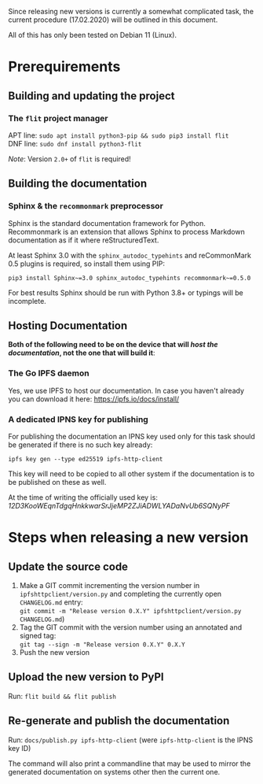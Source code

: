 Since releasing new versions is currently a somewhat complicated task, the current procedure
(17.02.2020) will be outlined in this document.

All of this has only been tested on Debian 11 (Linux).

# Prerequirements

## Building and updating the project

### The `flit` project manager

APT line: `sudo apt install python3-pip && sudo pip3 install flit`  
DNF line: `sudo dnf install python3-flit`

*Note*: Version `2.0+` of `flit` is required!

## Building the documentation

### Sphinx & the `recommonmark` preprocessor

Sphinx is the standard documentation framework for Python. Recommonmark is an extension that allows
Sphinx to process Markdown documentation as if it where reStructuredText.

<!-- APT line: `sudo apt install python3-sphinx python3-recommonmark`  -->
<!--DNF line: `sudo dnf install python3-sphinx python3-recommonmark`-->

At least Sphinx 3.0 with the `sphinx_autodoc_typehints` and reCommonMark 0.5 plugins is required,
so install them using PIP:

`pip3 install Sphinx~=3.0 sphinx_autodoc_typehints recommonmark~=0.5.0`

For best results Sphinx should be run with Python 3.8+ or typings will be incomplete.

## Hosting Documentation

**Both of the following need to be on the device that will *host the documentation*, not the one
that will build it**:

### The Go IPFS daemon

Yes, we use IPFS to host our documentation. In case you haven't already you can download it here:
https://ipfs.io/docs/install/

### A dedicated IPNS key for publishing

For publishing the documentation an IPNS key used only for this task should be
generated if there is no such key already:

`ipfs key gen --type ed25519 ipfs-http-client`

This key will need to be copied to all other system if the documentation is to
be published on these as well.

At the time of writing the officially used key is: *12D3KooWEqnTdgqHnkkwarSrJjeMP2ZJiADWLYADaNvUb6SQNyPF*


# Steps when releasing a new version

## Update the source code

 1. Make a GIT commit incrementing the version number in `ipfshttpclient/version.py` and completing the currently open `CHANGELOG.md` entry:  
    `git commit -m "Release version 0.X.Y" ipfshttpclient/version.py CHANGELOG.md`)
 2. Tag the GIT commit with the version number using an annotated and signed tag:  
    `git tag --sign -m "Release version 0.X.Y" 0.X.Y`
 3. Push the new version

## Upload the new version to PyPI

Run: `flit build && flit publish`

## Re-generate and publish the documentation

Run: `docs/publish.py ipfs-http-client` (were `ipfs-http-client` is the IPNS key ID)

The command will also print a commandline that may be used to mirror the generated
documentation on systems other then the current one.
